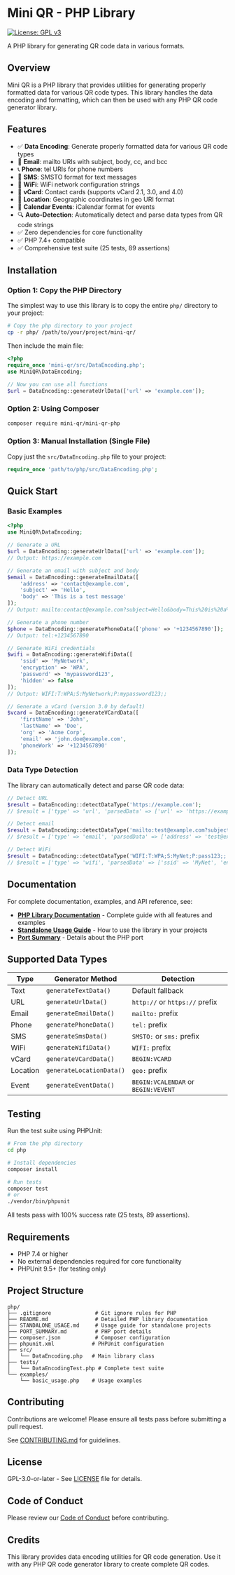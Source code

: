 # Mini QR - PHP Library

[![License: GPL v3](https://img.shields.io/badge/License-GPLv3-blue.svg)](https://www.gnu.org/licenses/gpl-3.0)

A PHP library for generating QR code data in various formats.

## Overview

Mini QR is a PHP library that provides utilities for generating properly formatted data for various QR code types. This library handles the data encoding and formatting, which can then be used with any PHP QR code generator library.

## Features

- ✅ **Data Encoding**: Generate properly formatted data for various QR code types
- 📧 **Email**: mailto URIs with subject, body, cc, and bcc
- 📞 **Phone**: tel URIs for phone numbers
- 💬 **SMS**: SMSTO format for text messages
- 📡 **WiFi**: WiFi network configuration strings
- 👤 **vCard**: Contact cards (supports vCard 2.1, 3.0, and 4.0)
- 📍 **Location**: Geographic coordinates in geo URI format
- 📅 **Calendar Events**: iCalendar format for events
- 🔍 **Auto-Detection**: Automatically detect and parse data types from QR code strings
- ✅ Zero dependencies for core functionality
- ✅ PHP 7.4+ compatible
- ✅ Comprehensive test suite (25 tests, 89 assertions)

## Installation

### Option 1: Copy the PHP Directory

The simplest way to use this library is to copy the entire `php/` directory to your project:

```bash
# Copy the php directory to your project
cp -r php/ /path/to/your/project/mini-qr/
```

Then include the main file:

```php
<?php
require_once 'mini-qr/src/DataEncoding.php';
use MiniQR\DataEncoding;

// Now you can use all functions
$url = DataEncoding::generateUrlData(['url' => 'example.com']);
```

### Option 2: Using Composer

```bash
composer require mini-qr/mini-qr-php
```

### Option 3: Manual Installation (Single File)

Copy just the `src/DataEncoding.php` file to your project:

```php
require_once 'path/to/php/src/DataEncoding.php';
```

## Quick Start

### Basic Examples

```php
<?php
use MiniQR\DataEncoding;

// Generate a URL
$url = DataEncoding::generateUrlData(['url' => 'example.com']);
// Output: https://example.com

// Generate an email with subject and body
$email = DataEncoding::generateEmailData([
    'address' => 'contact@example.com',
    'subject' => 'Hello',
    'body' => 'This is a test message'
]);
// Output: mailto:contact@example.com?subject=Hello&body=This%20is%20a%20test%20message

// Generate a phone number
$phone = DataEncoding::generatePhoneData(['phone' => '+1234567890']);
// Output: tel:+1234567890

// Generate WiFi credentials
$wifi = DataEncoding::generateWifiData([
    'ssid' => 'MyNetwork',
    'encryption' => 'WPA',
    'password' => 'mypassword123',
    'hidden' => false
]);
// Output: WIFI:T:WPA;S:MyNetwork;P:mypassword123;;

// Generate a vCard (version 3.0 by default)
$vcard = DataEncoding::generateVCardData([
    'firstName' => 'John',
    'lastName' => 'Doe',
    'org' => 'Acme Corp',
    'email' => 'john.doe@example.com',
    'phoneWork' => '+1234567890'
]);
```

### Data Type Detection

The library can automatically detect and parse QR code data:

```php
// Detect URL
$result = DataEncoding::detectDataType('https://example.com');
// $result = ['type' => 'url', 'parsedData' => ['url' => 'https://example.com']]

// Detect email
$result = DataEncoding::detectDataType('mailto:test@example.com?subject=Hello');
// $result = ['type' => 'email', 'parsedData' => ['address' => 'test@example.com', 'subject' => 'Hello', ...]]

// Detect WiFi
$result = DataEncoding::detectDataType('WIFI:T:WPA;S:MyNet;P:pass123;;');
// $result = ['type' => 'wifi', 'parsedData' => ['ssid' => 'MyNet', 'encryption' => 'wpa', ...]]
```

## Documentation

For complete documentation, examples, and API reference, see:

- **[PHP Library Documentation](php/README.md)** - Complete guide with all features and examples
- **[Standalone Usage Guide](php/STANDALONE_USAGE.md)** - How to use the library in your projects
- **[Port Summary](php/PORT_SUMMARY.md)** - Details about the PHP port

## Supported Data Types

| Type     | Generator Method          | Detection                              |
| -------- | ------------------------- | -------------------------------------- |
| Text     | `generateTextData()`      | Default fallback                       |
| URL      | `generateUrlData()`       | `http://` or `https://` prefix         |
| Email    | `generateEmailData()`     | `mailto:` prefix                       |
| Phone    | `generatePhoneData()`     | `tel:` prefix                          |
| SMS      | `generateSmsData()`       | `SMSTO:` or `sms:` prefix              |
| WiFi     | `generateWifiData()`      | `WIFI:` prefix                         |
| vCard    | `generateVCardData()`     | `BEGIN:VCARD`                          |
| Location | `generateLocationData()`  | `geo:` prefix                          |
| Event    | `generateEventData()`     | `BEGIN:VCALENDAR` or `BEGIN:VEVENT`    |

## Testing

Run the test suite using PHPUnit:

```bash
# From the php directory
cd php

# Install dependencies
composer install

# Run tests
composer test
# or
./vendor/bin/phpunit
```

All tests pass with 100% success rate (25 tests, 89 assertions).

## Requirements

- PHP 7.4 or higher
- No external dependencies required for core functionality
- PHPUnit 9.5+ (for testing only)

## Project Structure

```
php/
├── .gitignore              # Git ignore rules for PHP
├── README.md               # Detailed PHP library documentation
├── STANDALONE_USAGE.md     # Usage guide for standalone projects
├── PORT_SUMMARY.md         # PHP port details
├── composer.json           # Composer configuration
├── phpunit.xml            # PHPUnit configuration
├── src/
│   └── DataEncoding.php   # Main library class
├── tests/
│   └── DataEncodingTest.php # Complete test suite
└── examples/
    └── basic_usage.php    # Usage examples
```

## Contributing

Contributions are welcome! Please ensure all tests pass before submitting a pull request.

See [CONTRIBUTING.md](CONTRIBUTING.md) for guidelines.

## License

GPL-3.0-or-later - See [LICENSE](LICENSE) file for details.

## Code of Conduct

Please review our [Code of Conduct](CODE_OF_CONDUCT.md) before contributing.

## Credits

This library provides data encoding utilities for QR code generation. Use it with any PHP QR code generator library to create complete QR codes.
